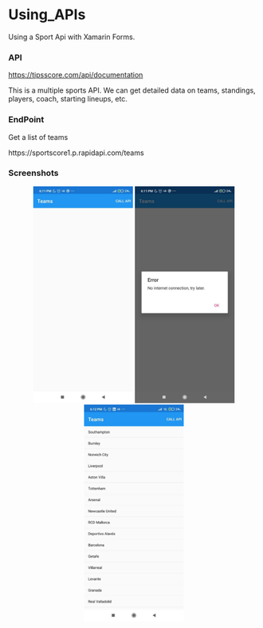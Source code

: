 # Using_APIs
Using a Sport Api with Xamarin Forms.

### API
https://tipsscore.com/api/documentation
<P>
This is a multiple sports API. We can get detailed data on teams, standings, players, coach, starting lineups, etc.
</p>

### EndPoint
<p>
Get a list of teams
</p>
https://sportscore1.p.rapidapi.com/teams


### Screenshots
</p>
<p align="center">
 <img width="200" height:"200" src="App Screenshots/1.jpg" title="Captura 1"/> 
 <img width="200" height:"200" src="App Screenshots/2.jpg" title="Captura 2"/> 
 <img width="200" height:"200" src="App Screenshots/3.jpg" title="Captura 3"/>
</p>
